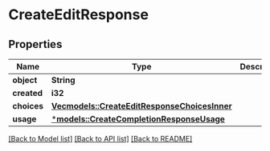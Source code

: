 # CreateEditResponse

## Properties
Name | Type | Description | Notes
------------ | ------------- | ------------- | -------------
**object** | **String** |  | 
**created** | **i32** |  | 
**choices** | [**Vec<models::CreateEditResponseChoicesInner>**](CreateEditResponse_choices_inner.md) |  | 
**usage** | [***models::CreateCompletionResponseUsage**](CreateCompletionResponse_usage.md) |  | 

[[Back to Model list]](../README.md#documentation-for-models) [[Back to API list]](../README.md#documentation-for-api-endpoints) [[Back to README]](../README.md)


